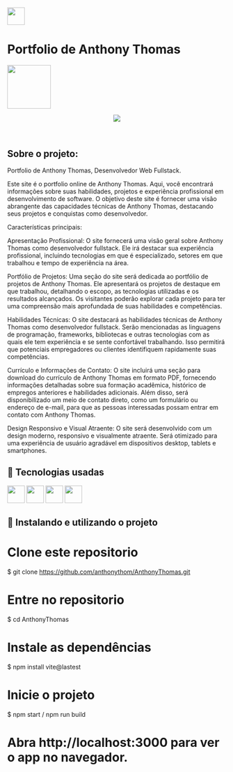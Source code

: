 #  <img src="https://cdn.jsdelivr.net/gh/devicons/devicon/icons/react/react-original.svg" width="40" height="40"/> 
  <h1>Portfolio de Anthony Thomas  </h1>
  <img src="https://camo.githubusercontent.com/580bb2e495ddb7fc5b968c1f6a70ba5a66879a33b764b0b688b8e2a0a575c789/68747470733a2f2f63646e2e646973636f72646170702e636f6d2f6174746163686d656e74732f3935343437363138333732303936343137312f3936343931333132393631343130363633342f546f6e692e6a7067" width="100"/>
	     


<br>
<p align="center">
<img src="http://img.shields.io/static/v1?label=STATUS&message=EM_ANDAMENTO&color=GREEN&style=for-the-badge"/>
</p>
<br>

<h2>Sobre o projeto:</h2>
<p> Portfolio de Anthony Thomas, Desenvolvedor Web Fullstack.</p>

Este site é o portfolio online de Anthony Thomas. Aqui, você encontrará informações sobre suas habilidades, projetos e experiência profissional em desenvolvimento de software. O objetivo deste site é fornecer uma visão abrangente das capacidades técnicas de Anthony Thomas, destacando seus projetos e conquistas como desenvolvedor.

Características principais:

Apresentação Profissional: O site fornecerá uma visão geral sobre Anthony Thomas como desenvolvedor fullstack. Ele irá destacar sua experiência profissional, incluindo tecnologias em que é especializado, setores em que trabalhou e tempo de experiência na área.

Portfólio de Projetos: Uma seção do site será dedicada ao portfólio de projetos de Anthony Thomas. Ele apresentará os projetos de destaque em que trabalhou, detalhando o escopo, as tecnologias utilizadas e os resultados alcançados. Os visitantes poderão explorar cada projeto para ter uma compreensão mais aprofundada de suas habilidades e competências.

Habilidades Técnicas: O site destacará as habilidades técnicas de Anthony Thomas como desenvolvedor fullstack. Serão mencionadas as linguagens de programação, frameworks, bibliotecas e outras tecnologias com as quais ele tem experiência e se sente confortável trabalhando. Isso permitirá que potenciais empregadores ou clientes identifiquem rapidamente suas competências.

Currículo e Informações de Contato: O site incluirá uma seção para download do currículo de Anthony Thomas em formato PDF, fornecendo informações detalhadas sobre sua formação acadêmica, histórico de empregos anteriores e habilidades adicionais. Além disso, será disponibilizado um meio de contato direto, como um formulário ou endereço de e-mail, para que as pessoas interessadas possam entrar em contato com Anthony Thomas.

Design Responsivo e Visual Atraente: O site será desenvolvido com um design moderno, responsivo e visualmente atraente. Será otimizado para uma experiência de usuário agradável em dispositivos desktop, tablets e smartphones.


</p>



## 🚀 Tecnologias usadas
<p>
	<img src="https://cdn.jsdelivr.net/gh/devicons/devicon/icons/javascript/javascript-plain.svg" width="40" height="40"/>
	<img src="https://cdn.jsdelivr.net/gh/devicons/devicon/icons/vscode/vscode-original.svg" width="40" height="40"/>
	<img src="https://cdn.jsdelivr.net/gh/devicons/devicon/icons/react/react-original.svg" width="40" height="40"/>
	<img src="https://cdn.jsdelivr.net/gh/devicons/devicon/icons/npm/npm-original-wordmark.svg" width="40" height="40" />

          
</p>


## 🚀 Instalando e utilizando o projeto

# Clone este repositorio
$ git clone https://github.com/anthonythom/AnthonyThomas.git

# Entre no repositorio
$ cd AnthonyThomas

# Instale as dependências
$ npm install vite@lastest

# Inicie o projeto 
$ npm start / npm run build

# Abra http://localhost:3000 para ver o app no navegador.


	



	  
